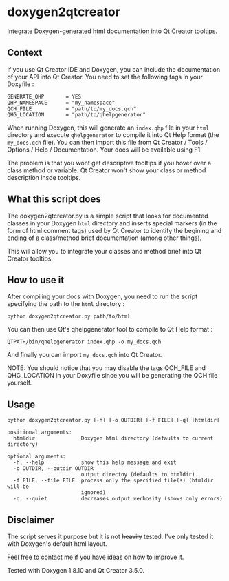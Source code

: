 # doxygen2qtcreator

Integrate Doxygen-generated html documentation into Qt Creator tooltips.

## Context

If you use Qt Creator IDE and Doxygen, you can include the documentation of your API into Qt Creator. You need to set the following tags in your Doxyfile : 
```
GENERATE_QHP       = YES
QHP_NAMESPACE      = "my_namespace"
QCH_FILE           = "path/to/my_docs.qch"
QHG_LOCATION       = "path/to/qhelpgenerator"
```
When running Doxygen, this will generate an `index.qhp` file in your `html` directory and execute `qhelpgenerator` to compile it into Qt Help format (the `my_docs.qch` file). You can then import this file from Qt Creator / Tools / Options / Help / Documentation. Your docs will be available using F1.

The problem is that you wont get descriptive tooltips if you hover over a class method or variable. Qt Creator won't show your class or method description insde tooltips.

## What this script does
 
The doxygen2qtcreator.py is a simple script that looks for documented classes in your Doxygen `html` directory and inserts special markers (in the form of html comment tags) used by Qt Creator to identify the begining and ending of a class/method brief documentation (among other things).

This will allow you to integrate your classes and method brief into Qt Creator tooltips.

## How to use it

After compiling your docs with Doxygen, you need to run the script specifying the path to the `html` directory : 
```
python doxygen2qtcreator.py path/to/html
```

You can then use Qt's qhelpgenerator tool to compile to Qt Help format :
```
QTPATH/bin/qhelpgenerator index.qhp -o my_docs.qch
```

And finally you can import `my_docs.qch` into Qt Creator. 

NOTE: You should notice that you may disable the tags QCH_FILE and QHG_LOCATION in your Doxyfile since you will be generating the QCH file yourself.

## Usage

```
python doxygen2qtcreator.py [-h] [-o OUTDIR] [-f FILE] [-q] [htmldir]

positional arguments:
  htmldir               Doxygen html directory (defaults to current directory)

optional arguments:
  -h, --help            show this help message and exit
  -o OUTDIR, --outdir OUTDIR
                        output directoy (defaults to htmldir)
  -f FILE, --file FILE  process only the specified file(s) (htmldir will be
                        ignored)
  -q, --quiet           decreases output verbosity (shows only errors)
```

## Disclaimer

The script serves it purpose but it is not ~~heavily~~ tested. I've only tested it with Doxygen's default html layout. 

Feel free to contact me if you have ideas on how to improve it.

Tested with Doxygen 1.8.10 and Qt Creator 3.5.0.
